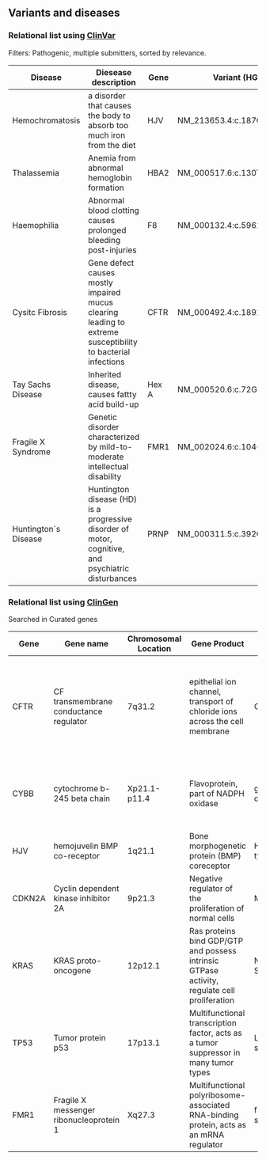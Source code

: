 

## Variants and diseases



### Relational list using [ClinVar](https://www.ncbi.nlm.nih.gov/clinvar/)
Filters: Pathogenic, multiple submitters, sorted by relevance.

|Disease|Diesease description|Gene|Variant (HGVS)|
|-------|--------------------|-----|-------------|
|Hemochromatosis|a disorder that causes the body to absorb too much iron from the diet|HJV|NM_213653.4:c.187C>T|
|Thalassemia|Anemia from abnormal hemoglobin formation|HBA2|NM_000517.6:c.130T>G |
|Haemophilia|Abnormal blood clotting causes prolonged bleeding post-injuries|F8|NM_000132.4:c.5961dup|
|Cysitc Fibrosis|Gene defect causes mostly impaired mucus clearing leading to extreme susceptibility to bacterial infections|CFTR|NM_000492.4:c.1891dup|
|Tay Sachs Disease|Inherited disease, causes fattty acid build-up|Hex A|NM_000520.6:c.72G>A |
|Fragile X Syndrome|Genetic disorder characterized by mild-to-moderate intellectual disability|FMR1|NM_002024.6:c.104+3_104+6del |
|Huntington´s Disease|Huntington disease (HD) is a progressive disorder of motor, cognitive, and psychiatric disturbances|PRNP|NM_000311.5:c.392G>T |


### Relational list using [ClinGen](https://clinicalgenome.org/)
Searched in Curated genes

|Gene|Gene name|Chromosomal Location|Gene Product|Disease|Disease Description|
|----|---------|--------------------|------------|-------|--------------------|
|CFTR|CF transmembrane conductance regulator|7q31.2|epithelial ion channel, transport of chloride ions across the cell membrane|Cystic fibrosis|a genetic disorder characterized by the production of sweat with a high salt content and mucus secretions with an abnormal viscosity|
|CYBB|cytochrome b-245 beta chain|Xp21.1-p11.4|Flavoprotein, part of NADPH oxidase|granulomatous disease|Failure to generate superoxide during immuneresponse to ward of pathogens|
|HJV|hemojuvelin BMP co-receptor|1q21.1|Bone morphogenetic protein (BMP) coreceptor|Hemochromatosis type 2A|Failure to properly regulate hepcidinlevels in blood|
|CDKN2A|Cyclin dependent kinase inhibitor 2A|9p21.3|Negative regulator of the proliferation of normal cells|Melanoma|Cancer originating in melanocytes|
|KRAS|KRAS proto-oncogene|12p12.1|Ras proteins bind GDP/GTP and possess intrinsic GTPase activity, regulate cell proliferation|Noonan Syndrome|Genetic defect resulting in unusual physiological development|
|TP53|Tumor protein p53|17p13.1| Multifunctional transcription factor, acts as a tumor suppressor in many tumor types|Li-Fraumeni syndrome|Inheritable higher susceptibility to cancer|
|FMR1|Fragile X messenger ribonucleoprotein 1|Xq27.3| Multifunctional polyribosome-associated RNA-binding protein, acts as an mRNA regulator|fragile X syndrome|Genetic disorder characterized by mild-to-moderate intellectual disability|



